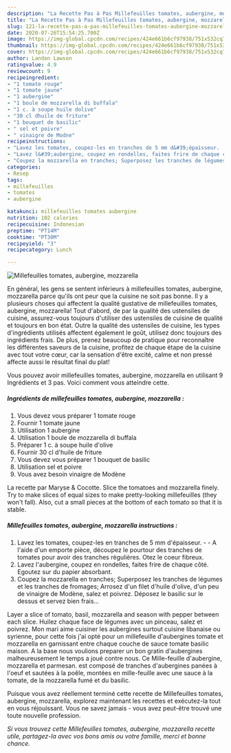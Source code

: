 ```yaml
---
description: "La Recette Pas à Pas Millefeuilles tomates, aubergine, mozzarella"
title: "La Recette Pas à Pas Millefeuilles tomates, aubergine, mozzarella"
slug: 121-la-recette-pas-a-pas-millefeuilles-tomates-aubergine-mozzarella
date: 2020-07-26T15:54:25.700Z
image: https://img-global.cpcdn.com/recipes/424e661b6cf97938/751x532cq70/millefeuilles-tomates-aubergine-mozzarella-photo-principale-de-la-recette.jpg
thumbnail: https://img-global.cpcdn.com/recipes/424e661b6cf97938/751x532cq70/millefeuilles-tomates-aubergine-mozzarella-photo-principale-de-la-recette.jpg
cover: https://img-global.cpcdn.com/recipes/424e661b6cf97938/751x532cq70/millefeuilles-tomates-aubergine-mozzarella-photo-principale-de-la-recette.jpg
author: Landon Lawson
ratingvalue: 4.9
reviewcount: 9
recipeingredient:
- "1 tomate rouge"
- "1 tomate jaune"
- "1 aubergine"
- "1 boule de mozzarella di buffala"
- "1 c. à soupe huile dolive"
- "30 cl dhuile de friture"
- "1 bouquet de basilic"
- " sel et poivre"
- " vinaigre de Modne"
recipeinstructions:
- "Lavez les tomates, coupez-les en tranches de 5 mm d&#39;épaisseur.  A l&#39;aide d&#39;un emporte pièce, découpez le pourtour des tranches de tomates pour avoir des tranches régulières. Otez le coeur fibreux."
- "Lavez l&#39;aubergine, coupez en rondelles, faites frire de chaque côté. Egoutez sur du papier absorbant."
- "Coupez la mozzarella en tranches; Superposez les tranches de légumes et les tranches de fromages; Arrosez d&#39;un filet d&#39;huile d&#39;olive, d&#39;un peu de vinaigre de Modène, salez et poivrez. Déposez le basilic sur le dessus et servez bien frais..."
categories:
- Resep
tags:
- millefeuilles
- tomates
- aubergine

katakunci: millefeuilles tomates aubergine 
nutrition: 102 calories
recipecuisine: Indonesian
preptime: "PT14M"
cooktime: "PT30M"
recipeyield: "3"
recipecategory: Lunch

---
```



![Millefeuilles tomates, aubergine, mozzarella](https://img-global.cpcdn.com/recipes/424e661b6cf97938/751x532cq70/millefeuilles-tomates-aubergine-mozzarella-photo-principale-de-la-recette.jpg)

En général, les gens se sentent inférieurs à millefeuilles tomates, aubergine, mozzarella parce qu'ils ont peur que la cuisine ne soit pas bonne. Il y a plusieurs choses qui affectent la qualité gustative de millefeuilles tomates, aubergine, mozzarella! Tout d'abord, de par la qualité des ustensiles de cuisine, assurez-vous toujours d'utiliser des ustensiles de cuisine de qualité et toujours en bon état. Outre la qualité des ustensiles de cuisine, les types d'ingrédients utilisés affectent également le goût, utilisez donc toujours des ingrédients frais. De plus, prenez beaucoup de pratique pour reconnaître les différentes saveurs de la cuisine, profitez de chaque étape de la cuisine avec tout votre cœur, car la sensation d'être excité, calme et non pressé affecte aussi le résultat final du plat!

<!--inarticleads1-->

Vous pouvez avoir millefeuilles tomates, aubergine, mozzarella en utilisant 9 Ingrédients et 3 pas. Voici comment vous atteindre cette.

##### Ingrédients de millefeuilles tomates, aubergine, mozzarella :

1. Vous devez vous préparer 1 tomate rouge
1. Fournir 1 tomate jaune
1. Utilisation 1 aubergine
1. Utilisation 1 boule de mozzarella di buffala
1. Préparer 1 c. à soupe huile d&#39;olive
1. Fournir 30 cl d&#39;huile de friture
1. Vous devez vous préparer 1 bouquet de basilic
1. Utilisation  sel et poivre
1. Vous avez besoin  vinaigre de Modène


La recette par Maryse &amp; Cocotte. Slice the tomatoes and mozzarella finely. Try to make slices of equal sizes to make pretty-looking millefeuilles (they won&#39;t fall). Also, cut a small pieces at the bottom of each tomato so that it is stable. 

<!--inarticleads2-->

##### Millefeuilles tomates, aubergine, mozzarella instructions :

1. Lavez les tomates, coupez-les en tranches de 5 mm d&#39;épaisseur. -  - A l&#39;aide d&#39;un emporte pièce, découpez le pourtour des tranches de tomates pour avoir des tranches régulières. Otez le coeur fibreux.
1. Lavez l&#39;aubergine, coupez en rondelles, faites frire de chaque côté. Egoutez sur du papier absorbant.
1. Coupez la mozzarella en tranches; Superposez les tranches de légumes et les tranches de fromages; Arrosez d&#39;un filet d&#39;huile d&#39;olive, d&#39;un peu de vinaigre de Modène, salez et poivrez. Déposez le basilic sur le dessus et servez bien frais...


Layer a slice of tomato, basil, mozzarella and season with pepper between each slice. Huilez chaque face de légumes avec un pinceau, salez et poivrez. Mon mari aime cuisiner les aubergines surtout cuisine libanaise ou syrienne, pour cette fois j&#39;ai opté pour un millefeuille d&#39;aubergines tomate et mozzarella en garnissant entre chaque couche de sauce tomate basilic maison. A la base nous voulions preparer un bon gratin d&#39;aubergines malheureusement le temps a joué contre nous. Ce Mille-feuille d&#39;aubergine, mozzarella et parmesan. est composé de tranches d&#39;aubergines panées à l&#39;oeuf et sautées à la poêle, montées en mille-feuille avec une sauce à la tomate, de la mozzarella fumé et du basilic. 

<!--inarticleads1-->

<p>
Puisque vous avez réellement terminé cette recette de Millefeuilles tomates, aubergine, mozzarella, explorez maintenant les recettes et exécutez-la tout en vous réjouissant. Vous ne savez jamais - vous avez peut-être trouvé une toute nouvelle profession.
</p>

<p>
<i>Si vous trouvez cette Millefeuilles tomates, aubergine, mozzarella recette utile, partagez-la avec vos bons amis ou votre famille, merci et bonne chance.</i>
</p>
